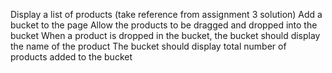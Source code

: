 Display a list of products (take reference from assignment 3 solution)
Add a bucket to the page
Allow the products to be dragged and dropped into the bucket
When a product is dropped in the bucket, the bucket should display the name of the product
The bucket should display total number of products added to the bucket
